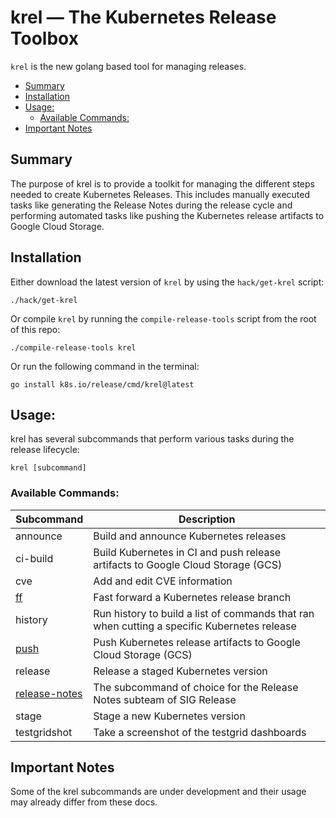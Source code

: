 # krel — The Kubernetes Release Toolbox

`krel` is the new golang based tool for managing releases.

- [Summary](#summary)
- [Installation](#installation)
- [Usage:](#usage)
  - [Available Commands:](#available-commands)
- [Important Notes](#important-notes)

## Summary

The purpose of krel is to provide a toolkit for managing the different steps needed to create
Kubernetes Releases. This includes manually executed tasks like generating the Release Notes during the release cycle and performing automated tasks like pushing the Kubernetes release artifacts to Google Cloud Storage.

## Installation

Either download the latest version of `krel` by using the `hack/get-krel` script:

```shell
./hack/get-krel
```

Or compile `krel` by running the `compile-release-tools` script from the root of this repo:

```shell
./compile-release-tools krel
```

Or run the following command in the terminal:

```shell
go install k8s.io/release/cmd/krel@latest
```

## Usage:

krel has several subcommands that perform various tasks during the release lifecycle:

`krel [subcommand]`

### Available Commands:

| Subcommand                          | Description                                                                                 |
| ----------------------------------- | --------------------------------------------------------------------------------------------|
| announce                            | Build and announce Kubernetes releases                                                      |
| ci-build                            | Build Kubernetes in CI and push release artifacts to Google Cloud Storage (GCS)             |
| cve                                 | Add and edit CVE information                                                                |
| [ff](ff.md)                         | Fast forward a Kubernetes release branch                                                    |
| history                             | Run history to build a list of commands that ran when cutting a specific Kubernetes release |
| [push](push.md)                     | Push Kubernetes release artifacts to Google Cloud Storage (GCS)                             |
| release                             | Release a staged Kubernetes version                                                         |
| [release-notes](release-notes.md)   | The subcommand of choice for the Release Notes subteam of SIG Release                       |
| stage                               | Stage a new Kubernetes version                                                              |
| testgridshot                        | Take a screenshot of the testgrid dashboards                                                |

## Important Notes

Some of the krel subcommands are under development and their usage may already differ from these docs.
